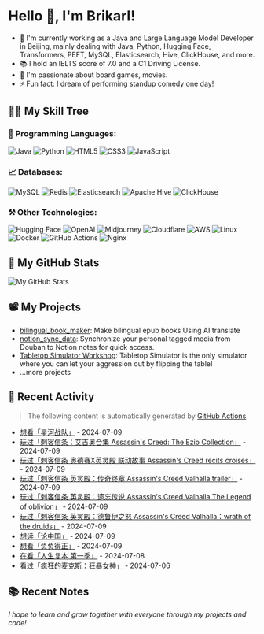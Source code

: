 # Hello 👋, I'm Brikarl!

- 🔭 I'm currently working as a Java and Large Language Model Developer in Beijing, mainly dealing with Java, Python, Hugging Face, Transformers, PEFT, MySQL, Elasticsearch, Hive,
  ClickHouse, and more.
- 📚 I hold an IELTS score of 7.0 and a C1 Driving License.
- 💬 I'm passionate about board games, movies.
- ⚡ Fun fact: I dream of performing standup comedy one day!

## 🧑‍💻 My Skill Tree

### 📌 Programming Languages:

![Java](https://img.shields.io/badge/-Java-%23007396?style=flat-square&logo=redhat&logoColor=ffffff)
![Python](https://img.shields.io/badge/-Python-%233776AB?style=flat-square&logo=python&logoColor=ffffff)
![HTML5](https://img.shields.io/badge/-HTML5-%23E44D27?style=flat-square&logo=html5&logoColor=ffffff)
![CSS3](https://img.shields.io/badge/-CSS3-%231572B6?style=flat-square&logo=css3)
![JavaScript](https://img.shields.io/badge/-JavaScript-%23F7DF1C?style=flat-square&logo=javascript&logoColor=000000&labelColor=%23F7DF1C&color=%23FFCE5A)

### 📈 Databases:

![MySQL](https://img.shields.io/badge/-MySQL-%234479A1?style=flat-square&logo=mysql&logoColor=ffffff)
![Redis](https://img.shields.io/badge/-Redis-%23DC382D?style=flat-square&logo=redis&logoColor=ffffff)
![Elasticsearch](https://img.shields.io/badge/-Elasticsearch-%23005571?style=flat-square&logo=elasticsearch&logoColor=ffffff)
![Apache Hive](https://img.shields.io/badge/-Apache%20Hive-%23F7DF1C?style=flat-square&logo=apachehive&logoColor=000000&labelColor=%23F7DF1C&color=%23FFCE5A)
![ClickHouse](https://img.shields.io/badge/-ClickHouse-%23FD5750?style=flat-square&logo=clickhouse&logoColor=ffffff)

### ⚒️ Other Technologies:

![Hugging Face](https://img.shields.io/badge/-Hugging%20Face-%23412991?style=flat-square&logo=smile&color=FFFF66)
![OpenAI](https://img.shields.io/badge/-OpenAI-%23412991?style=flat-square&logo=openai&logoColor=ffffff)
![Midjourney](https://img.shields.io/badge/-Midjourney-%1A285F?style=flat-square&logo=ship&logoColor=ffffff)
![Cloudflare](https://img.shields.io/badge/-Cloudflare-%23F48120?style=flat-square&logo=cloudflare&logoColor=ffffff)
![AWS](https://img.shields.io/badge/-AWS-%23232F3E?style=flat-square&logo=amazon-aws&logoColor=ffffff)
![Linux](https://img.shields.io/badge/-Linux-%23FCC624?style=flat-square&logo=linux&logoColor=%23ffffff)
![Docker](https://img.shields.io/badge/-Docker-%232496ED?style=flat-square&logo=docker&logoColor=ffffff)
![GitHub Actions](https://img.shields.io/badge/-GitHub%20Actions-%232088FF?style=flat-square&logo=github-actions&logoColor=ffffff)
![Nginx](https://img.shields.io/badge/-Nginx-%23269539?style=flat-square&logo=nginx&logoColor=ffffff)

## 🌟 My GitHub Stats

![My GitHub Stats](https://github-readme-stats.vercel.app/api?username=Brikarl&show_icons=true&icon_color=0366d6&bg_color=ffffff&hide_title=true&include_all_commits=true&count_private=true&hide_rank=true)

## 📽️ My Projects

- [bilingual_book_maker](https://github.com/yihong0618/bilingual_book_maker): Make bilingual epub books Using AI
  translate
- [notion_sync_data](https://github.com/Qliangw/notion_sync_data): Synchronize your personal tagged media from Douban to
  Notion notes for quick access.
- [Tabletop Simulator Workshop](https://steamcommunity.com/profiles/76561198321473749/myworkshopfiles/?appid=286160):
  Tabletop Simulator is the only simulator where you can let your aggression out by flipping the table!
- ...more projects

## 🤔 Recent Activity
> The following content is automatically generated by [GitHub Actions](https://github.com/Brikarl/Brikarl/actions).

<!-- douban starts -->
- [想看「星河战队」](http://movie.douban.com/subject/1295384/) - 2024-07-09
- [玩过「刺客信条：艾吉奥合集 Assassin's Creed: The Ezio Collection」](http://www.douban.com/game/26920192/) - 2024-07-09
- [玩过「刺客信条 奥德赛X英灵殿 联动故事 Assassin's Creed recits croises」](http://www.douban.com/game/35931478/) - 2024-07-09
- [玩过「刺客信条 英灵殿：传奇终章 Assassin's Creed Valhalla trailer」](http://www.douban.com/game/36095428/) - 2024-07-09
- [玩过「刺客信条 英灵殿：遗忘传说 Assassin's Creed Valhalla The Legend of oblivion」](http://www.douban.com/game/36076055/) - 2024-07-09
- [玩过「刺客信条 英灵殿：德鲁伊之怒 Assassin's Creed Valhalla：wrath of the druids」](http://www.douban.com/game/35460810/) - 2024-07-09
- [想读「论中国」](https://book.douban.com/subject/26607419/) - 2024-07-09
- [想看「负负得正」](http://movie.douban.com/subject/36520422/) - 2024-07-09
- [在看「人生复本 第一季」](http://movie.douban.com/subject/35819414/) - 2024-07-08
- [看过「疯狂的麦克斯：狂暴女神」](http://movie.douban.com/subject/34996127/) - 2024-07-06
<!-- douban ends -->

## 📚 Recent Notes

<!-- notion starts -->

<!-- notion ends -->

*I hope to learn and grow together with everyone through my projects and code!*
